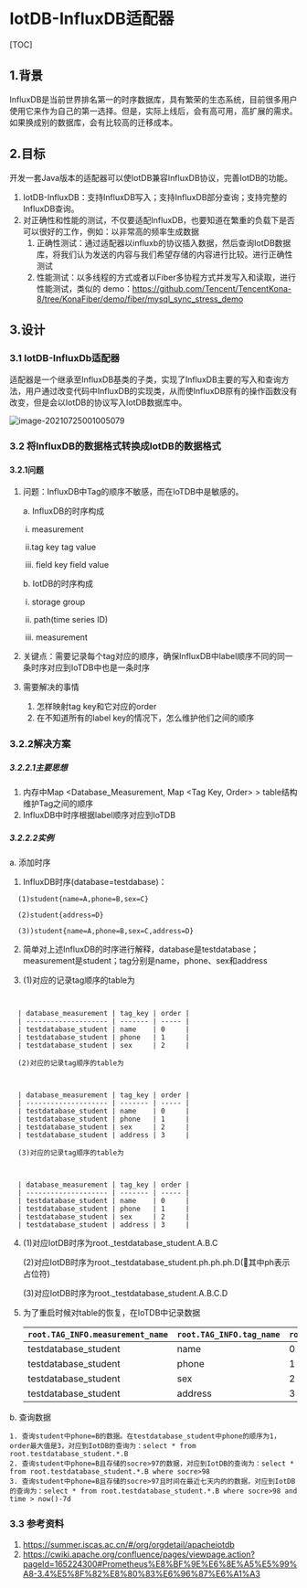  # IotDB-InfluxDB适配器

[TOC]

## 1.背景

InfluxDB是当前世界排名第一的时序数据库，具有繁荣的生态系统，目前很多用户使用它来作为自己的第一选择。但是，实际上线后，会有高可用，高扩展的需求。如果换成别的数据库，会有比较高的迁移成本。

## 2.目标 

开发一套Java版本的适配器可以使IotDB兼容InfluxDB协议，完善IotDB的功能。

1. IotDB-InfluxDB：支持InfluxDB写入；支持InfluxDB部分查询；支持完整的InfluxDB查询。
2. 对正确性和性能的测试，不仅要适配InfluxDB，也要知道在繁重的负载下是否可以很好的工作，例如：以非常高的频率生成数据
   1. 正确性测试：通过适配器以influxb的协议插入数据，然后查询IotDB数据库，将我们认为发送的内容与我们希望存储的内容进行比较。进行正确性测试
   2. 性能测试：以多线程的方式或者以Fiber多协程方式并发写入和读取，进行性能测试，类似的 demo：https://github.com/Tencent/TencentKona-8/tree/KonaFiber/demo/fiber/mysql_sync_stress_demo

## 3.设计

### 3.1 IotDB-InfluxDb适配器

适配器是一个继承至InfluxDB基类的子类，实现了InfluxDB主要的写入和查询方法，用户通过改变代码中InfluxDB的实现类，从而使InfluxDB原有的操作函数没有改变，但是会以IotDB的协议写入IotDB数据库中。

![image-20210725001005079](设计文档.assets/image-20210725001005079.png)

### 3.2 将InfluxDB的数据格式转换成IotDB的数据格式

#### 3.2.1问题

1. 问题：InfluxDB中Tag的顺序不敏感，而在IoTDB中是敏感的。

   a. InfluxDB的时序构成

   ​	i. measurement

   ​	ii.tag key tag value

   ​	iii. field key field value

   b. IotDB的时序构成

   ​	i. storage group

   ​	ii. path(time series ID)

   ​	iii. measurement

2. 关键点：需要记录每个tag对应的顺序，确保InfluxDB中label顺序不同的同一条时序对应到IoTDB中也是一条时序
3. 需要解决的事情
   1. 怎样映射tag key和它对应的order
   2. 在不知道所有的label key的情况下，怎么维护他们之间的顺序

### 3.2.2解决方案

##### 3.2.2.1主要思想

1. 内存中Map <Database_Measurement, Map <Tag Key, Order> > table结构维护Tag之间的顺序
2. InfluxDB中时序根据label顺序对应到IoTDB

##### 3.2.2.2实例

a. 添加时序

   1.  InfluxDB时序(database=testdabase)：

      (1)student{name=A,phone=B,sex=C}

      (2)student{address=D}

      (3))student{name=A,phone=B,sex=C,address=D} 

   2. 简单对上述InfluxDB的时序进行解释，database是testdatabase；measurement是student；tag分别是name，phone、sex和address

   3.  (1)对应的记录tag顺序的table为

      ​	

      | database_measurement | tag_key | order |
      | -------------------- | ------- | ----- |
      | testdatabase_student | name    | 0     |
      | testdatabase_student | phone   | 1     |
      | testdatabase_student | sex     | 2     |

      (2)对应的记录tag顺序的table为

      ​	

      | database_measurement | tag_key | order |
      | -------------------- | ------- | ----- |
      | testdatabase_student | name    | 0     |
      | testdatabase_student | phone   | 1     |
      | testdatabase_student | sex     | 2     |
      | testdatabase_student | address | 3     |

      (3)对应的记录tag顺序的table为

      ​	

      | database_measurement | tag_key | order |
      | -------------------- | ------- | ----- |
      | testdatabase_student | name    | 0     |
      | testdatabase_student | phone   | 1     |
      | testdatabase_student | sex     | 2     |
      | testdatabase_student | address | 3     |

4. (1)对应IotDB时序为root._testdatabase_student.A.B.C

   (2)对应IotDB时序为root._testdatabase_student.ph.ph.ph.D(其中ph表示占位符)

   (3)对应IotDB时序为root._testdatabase_student.A.B.C.D

5. 为了重启时候对table的恢复，在IoTDB中记录数据

   | `root.TAG_INFO.measurement_name` | `root.TAG_INFO.tag_name` | `root.TAG_INFO.tag_order` |
   | :------------------------------- | :----------------------- | :------------------------ |
   | testdatabase_student             | name                     | 0                         |
   | testdatabase_student             | phone                    | 1                         |
   | testdatabase_student             | sex                      | 2                         |
   | testdatabase_student             | address                  | 3                         |

b. 查询数据

	1. 查询student中phone=B的数据。在testdatabase_student中phone的顺序为1，order最大值是3，对应到IotDB的查询为：select * from root.testdatabase_student.*.B
 	2. 查询student中phone=B且存储的socre>97的数据，对应到IotDB的查询为：select * from root.testdatabase_student.*.B where socre>98
 	3. 查询student中phone=B且存储的socre>97且时间在最近七天内的的数据，对应到IotDB的查询为：select * from root.testdatabase_student.*.B where socre>98 and time > now()-7d

### 3.3 参考资料

1. https://summer.iscas.ac.cn/#/org/orgdetail/apacheiotdb
2. https://cwiki.apache.org/confluence/pages/viewpage.action?pageId=165224300#Prometheus%E8%BF%9E%E6%8E%A5%E5%99%A8-3.4%E5%8F%82%E8%80%83%E6%96%87%E6%A1%A3